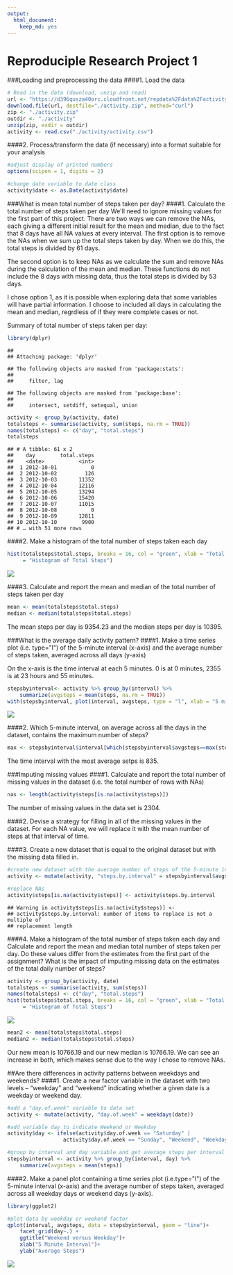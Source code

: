 ```yaml
---
output: 
  html_document: 
    keep_md: yes
---
```

Reproduciple Research Project 1
===============================


###Loading and preprocessing the data
####1. Load the data

```r
# Read in the data (download, unzip and read) 
url <- "https://d396qusza40orc.cloudfront.net/repdata%2Fdata%2Factivity.zip"
download.file(url, destfile="./activity.zip", method="curl") 
zip <- "./activity.zip"
outdir <- "./activity"
unzip(zip, exdir = outdir)
activity <- read.csv("./activity/activity.csv")
```
####2. Process/transform the data (if necessary) into a format suitable for your analysis

```r
#adjust display of printed numbers
options(scipen = 1, digits = 2)

#change date variable to date class
activity$date <- as.Date(activity$date)
```

###What is mean total number of steps taken per day?
####1. Calculate the total number of steps taken per day
We'll need to ignore missing values for the first part of this project. There are
two ways we can remove the NAs, each giving a different initial result for the mean and median, due to the fact that 8 days have all NA values at every interval. The first option is to remove the NAs when we sum up the total steps taken by day. When we do this, the total steps is divided by 61 days. 

The second option is to keep NAs as we calculate the sum and remove NAs during the calculation of the mean and median. These functions do not include the 8 days with missing data, thus the total steps is divided by 53 days.

I chose option 1, as it is possible when exploring data that some variables will have partial information. I choose to included all days in calculating the mean and median, regrdless of if they were complete cases or not.

Summary of total number of steps taken per day:

```r
library(dplyr)
```

```
## 
## Attaching package: 'dplyr'
```

```
## The following objects are masked from 'package:stats':
## 
##     filter, lag
```

```
## The following objects are masked from 'package:base':
## 
##     intersect, setdiff, setequal, union
```

```r
activity <- group_by(activity, date)
totalsteps <- summarise(activity, sum(steps, na.rm = TRUE))
names(totalsteps) <- c("day", "total.steps")
totalsteps
```

```
## # A tibble: 61 x 2
##    day        total.steps
##    <date>           <int>
##  1 2012-10-01           0
##  2 2012-10-02         126
##  3 2012-10-03       11352
##  4 2012-10-04       12116
##  5 2012-10-05       13294
##  6 2012-10-06       15420
##  7 2012-10-07       11015
##  8 2012-10-08           0
##  9 2012-10-09       12811
## 10 2012-10-10        9900
## # … with 51 more rows
```

####2. Make a histogram of the total number of steps taken each day

```r
hist(totalsteps$total.steps, breaks = 16, col = "green", xlab = "Total Steps per Day", main 
     = "Histogram of Total Steps")
```

![](PA1_Template_files/figure-html/unnamed-chunk-4-1.png)<!-- -->

####3. Calculate and report the mean and median of the total number of steps taken per day

```r
mean <- mean(totalsteps$total.steps)
median <- median(totalsteps$total.steps)
```
The mean steps per day is 9354.23 and the median steps per day is 10395.


###What is the average daily activity pattern?
####1. Make a time series plot (i.e. type="l") of the 5-minute interval (x-axis) and the average number of steps taken, averaged across all days (y-axis)

On the x-axis is the time interval at each 5 minutes. 0 is at 0 minutes, 2355 is at 23 hours and 55 minutes.

```r
stepsbyinterval<- activity %>% group_by(interval) %>% 
    summarize(avgsteps = mean(steps, na.rm = TRUE))
with(stepsbyinterval, plot(interval, avgsteps, type = "l", xlab = "5 minute intervals", main = "Avg Steps Per 5 Minute Intervals"))
```

![](PA1_Template_files/figure-html/unnamed-chunk-6-1.png)<!-- -->


####2. Which 5-minute interval, on average across all the days in the dataset, contains the maximum number of steps?

```r
max <- stepsbyinterval$interval[which(stepsbyinterval$avgsteps==max(stepsbyinterval$avgsteps))]
```

The time interval with the most average setps is 835. 

###Imputing missing values
####1. Calculate and report the total number of missing values in the dataset (i.e. the total number of rows with NAs)

```r
nas <- length(activity$steps[is.na(activity$steps)])
```

The number of missing values in the data set is 2304. 

####2. Devise a strategy for filling in all of the missing values in the dataset. 
For each NA value, we will replace it with the mean number of steps at that interval of time. 

####3. Create a new dataset that is equal to the original dataset but with the missing data filled in.

```r
#create new dataset with the average number of steps of the 5-minute interval over across all the days. 
activity <- mutate(activity, "steps.by.interval" = stepsbyinterval$avgsteps)

#replace NAs
activity$steps[is.na(activity$steps)] <- activity$steps.by.interval
```

```
## Warning in activity$steps[is.na(activity$steps)] <-
## activity$steps.by.interval: number of items to replace is not a multiple of
## replacement length
```

####4. Make a histogram of the total number of steps taken each day and Calculate and report the mean and median total number of steps taken per day. Do these values differ from the estimates from the first part of the assignment? What is the impact of imputing missing data on the estimates of the total daily number of steps?


```r
activity <- group_by(activity, date)
totalsteps <- summarise(activity, sum(steps))
names(totalsteps) <- c("day", "total.steps")
hist(totalsteps$total.steps, breaks = 16, col = "green", xlab = "Total Steps per Day", main 
     = "Histogram of Total Steps")
```

![](PA1_Template_files/figure-html/unnamed-chunk-10-1.png)<!-- -->



```r
mean2 <- mean(totalsteps$total.steps)
median2 <- median(totalsteps$total.steps)
```

Our new mean is 10766.19 and our new median is 10766.19. We can see an increase in both, which makes sense due to the way I chose to remove NAs. 


##Are there differences in activity patterns between weekdays and weekends?
####1. Create a new factor variable in the dataset with two levels – “weekday” and “weekend” indicating whether a given date is a weekday or weekend day.

```r
#add a "day.of.week" variable to data set
activity <- mutate(activity, "day.of.week" = weekdays(date))

#add variable day to indicate Weekend or Weekday
activity$day <- ifelse(activity$day.of.week == "Saturday" | 
                  activity$day.of.week == "Sunday", "Weekend", "Weekday")

#group by interval and day variable and get average steps per interval
stepsbyinterval <- activity %>% group_by(interval, day) %>% 
    summarize(avgsteps = mean(steps))
```
####2. Make a panel plot containing a time series plot (i.e.type="l") of the 5-minute interval (x-axis) and the average number of steps taken, averaged across all weekday days or weekend days (y-axis). 

```r
library(ggplot2)

#plot data by weekday or weekend factor
qplot(interval, avgsteps, data = stepsbyinterval, geom = "line")+ 
    facet_grid(day~.) +
    ggtitle("Weekend versus Weekday")+
    xlab("5 Minute Interval")+
    ylab("Average Steps")
```

![](PA1_Template_files/figure-html/unnamed-chunk-13-1.png)<!-- -->

